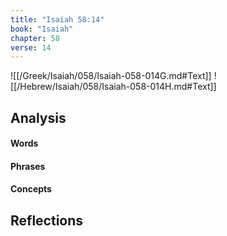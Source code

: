 ```yaml
---
title: "Isaiah 58:14"
book: "Isaiah"
chapter: 58
verse: 14
---
```

![[/Greek/Isaiah/058/Isaiah-058-014G.md#Text]]
![[/Hebrew/Isaiah/058/Isaiah-058-014H.md#Text]]

## Analysis

#### Words

#### Phrases

#### Concepts

## Reflections
